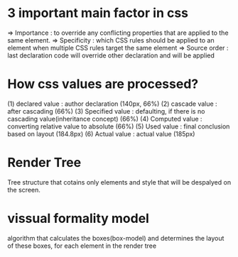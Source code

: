 # 3 important main factor in css

=> Importance : to override any conflicting properties that are applied to the same element.
=> Specificity : which CSS rules should be applied to an element when multiple CSS rules target the same element
=> Source order : last declaration code will override other declaration and will be applied

# How css values are processed?

(1) declared value : author declaration (140px, 66%)
(2) cascade value : after cascading (66%)
(3) Specified value : defaulting, if there is no cascading value(inheritance concept) (66%)
(4) Computed value : converting relative value to absolute (66%)
(5) Used value : final conclusion based on layout (184.8px)
(6) Actual value : actual value (185px)

# Render Tree

Tree structure that cotains only elements and style that will be despalyed on the screen.

# vissual formality model

algorithm that calculates the boxes(box-model) and determines the layout of these boxes, for each element in the render tree
